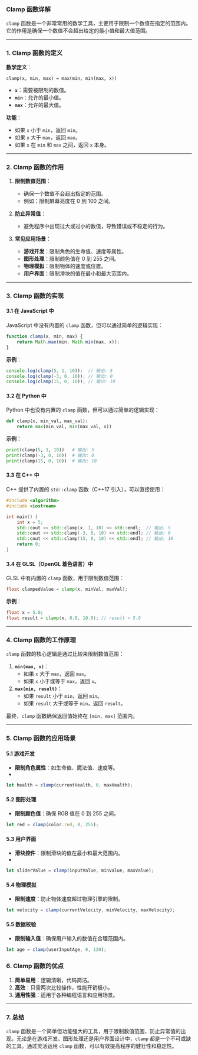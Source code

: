 ### **Clamp 函数详解**

`clamp` 函数是一个非常常用的数学工具，主要用于限制一个数值在指定的范围内。它的作用是确保一个数值不会超出给定的最小值和最大值范围。

---

### **1. Clamp 函数的定义**

**数学定义**：
```text
clamp(x, min, max) = max(min, min(max, x))
```

- **`x`**：需要被限制的数值。
- **`min`**：允许的最小值。
- **`max`**：允许的最大值。

**功能**：
- 如果 `x` 小于 `min`，返回 `min`。
- 如果 `x` 大于 `max`，返回 `max`。
- 如果 `x` 在 `min` 和 `max` 之间，返回 `x` 本身。

---

### **2. Clamp 函数的作用**

1. **限制数值范围**：
   - 确保一个数值不会超出指定的范围。
   - 例如：限制屏幕亮度在 0 到 100 之间。

2. **防止异常值**：
   - 避免程序中出现过大或过小的数值，导致错误或不稳定的行为。

3. **常见应用场景**：
   - **游戏开发**：限制角色的生命值、速度等属性。
   - **图形处理**：限制颜色值在 0 到 255 之间。
   - **物理模拟**：限制物体的速度或位置。
   - **用户界面**：限制滑块的值在最小和最大范围内。

---

### **3. Clamp 函数的实现**

#### **3.1 在 JavaScript 中**
JavaScript 中没有内置的 `clamp` 函数，但可以通过简单的逻辑实现：
```javascript
function clamp(x, min, max) {
    return Math.max(min, Math.min(max, x));
}
```

**示例**：
```javascript
console.log(clamp(5, 1, 10));  // 输出: 5
console.log(clamp(-3, 0, 10)); // 输出: 0
console.log(clamp(15, 0, 10)); // 输出: 10
```

#### **3.2 在 Python 中**
Python 中也没有内置的 `clamp` 函数，但可以通过简单的逻辑实现：
```python
def clamp(x, min_val, max_val):
    return max(min_val, min(max_val, x))
```

**示例**：
```python
print(clamp(5, 1, 10))   # 输出: 5
print(clamp(-3, 0, 10))  # 输出: 0
print(clamp(15, 0, 10))  # 输出: 10
```

#### **3.3 在 C++ 中**
C++ 提供了内置的 `std::clamp` 函数（C++17 引入），可以直接使用：
```cpp
#include <algorithm>
#include <iostream>

int main() {
    int x = 5;
    std::cout << std::clamp(x, 1, 10) << std::endl;  // 输出: 5
    std::cout << std::clamp(-3, 0, 10) << std::endl; // 输出: 0
    std::cout << std::clamp(15, 0, 10) << std::endl; // 输出: 10
    return 0;
}
```

#### **3.4 在 GLSL（OpenGL 着色语言）中**
GLSL 中有内置的 `clamp` 函数，用于限制数值范围：
```glsl
float clampedValue = clamp(x, minVal, maxVal);
```

**示例**：
```glsl
float x = 5.0;
float result = clamp(x, 0.0, 10.0); // result = 5.0
```

---

### **4. Clamp 函数的工作原理**

`clamp` 函数的核心逻辑是通过比较来限制数值范围：
1. **`min(max, x)`**：
   - 如果 `x` 大于 `max`，返回 `max`。
   - 如果 `x` 小于或等于 `max`，返回 `x`。
2. **`max(min, result)`**：
   - 如果 `result` 小于 `min`，返回 `min`。
   - 如果 `result` 大于或等于 `min`，返回 `result`。

最终，`clamp` 函数确保返回值始终在 `[min, max]` 范围内。

---

### **5. Clamp 函数的应用场景**

#### **5.1 游戏开发**
- **限制角色属性**：如生命值、魔法值、速度等。
- 
```javascript
let health = clamp(currentHealth, 0, maxHealth);
```

#### **5.2 图形处理**
- **限制颜色值**：确保 RGB 值在 0 到 255 之间。

```javascript
let red = clamp(color.red, 0, 255);
```

#### **5.3 用户界面**
- **滑块控件**：限制滑块的值在最小和最大范围内。
- 
```javascript
let sliderValue = clamp(inputValue, minValue, maxValue);
```

#### **5.4 物理模拟**
- **限制速度**：防止物体速度超过物理引擎的限制。

```javascript
let velocity = clamp(currentVelocity, minVelocity, maxVelocity);
```

#### **5.5 数据校验**
- **限制输入值**：确保用户输入的数值在合理范围内。

  
```javascript
let age = clamp(userInputAge, 0, 120);
```


### **6. Clamp 函数的优点**

1. **简单易用**：逻辑清晰，代码简洁。
2. **高效**：只需两次比较操作，性能开销极小。
3. **通用性强**：适用于各种编程语言和应用场景。

---

### **7. 总结**

`clamp` 函数是一个简单但功能强大的工具，用于限制数值范围，防止异常值的出现。无论是在游戏开发、图形处理还是用户界面设计中，`clamp` 都是一个不可或缺的工具。通过灵活运用 `clamp` 函数，可以有效提高程序的健壮性和稳定性。
